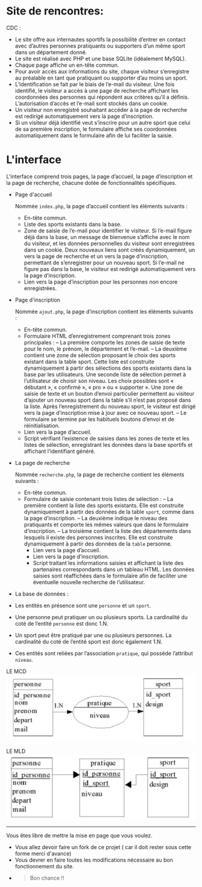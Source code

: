 # Site de rencontres:
CDC :

- Le site offre aux internautes sportifs la possibilité d’entrer en contact avec d’autres personnes pratiquants ou supporters d’un même sport dans un département donné.
- Le site est réalisé avec PHP et une base SQLite (idéalement MySQL).
- Chaque page affiche un en-tête commun.
- Pour avoir accès aux informations du site, chaque visiteur s’enregistre au préalable en tant que pratiquant ou supporter d’au moins un sport.
- L’identification se fait par le biais de l’e-mail du visiteur. Une fois identifié, le visiteur a accès à une page de recherche affichant les coordonnées des personnes qui répondent aux critères qu’il a définis. L’autorisation d’accès et l’e-mail sont stockés dans un cookie.
- Un visiteur non enregistré souhaitant accéder à la page de recherche est redirigé automatiquement vers la page d’inscription.
- Si un visiteur déjà identifié veut s’inscrire pour un autre sport que celui de sa première inscription, le formulaire affiche ses coordonnées automatiquement dans le formulaire afin de lui faciliter la saisie.

# L'interface 

L’interface comprend trois pages, la page d’accueil, la page d’inscription et la page de recherche, chacune dotée de fonctionnalités spécifiques.

- Page d'accueil

    Nommée `index.php`, la page d’accueil contient les éléments suivants :
    - En-tête commun.
    - Liste des sports existants dans la base.
    - Zone de saisie de l’e-mail pour identifier le visiteur. 
    Si l’e-mail figure déjà dans la base, un message de bienvenue s’affiche avec le nom du visiteur, 
    et les données personnelles du visiteur sont enregistrées dans un cookie. Deux nouveaux liens sont
    créés dynamiquement, un vers la page de recherche et un vers la page d’inscription, permettant de s’enregistrer pour un nouveau sport. 
    Si l’e-mail ne figure pas dans la base, le visiteur est redirigé automatiquement vers la page d’inscription.
    - Lien vers la page d’inscription pour les personnes non encore enregistrées.
    
- Page d'inscription

    Nommée `ajout.php`, la page d’inscription contient les éléments suivants :
    
    - En-tête commun.
    - Formulaire HTML d’enregistrement comprenant trois zones principales :
        – La première comporte les zones de saisie de texte pour le nom, le prénom, le département et l’e-mail.
        – La deuxième contient une zone de sélection proposant le choix des sports existant dans la table sport. 
        Cette liste est construite dynamiquement à partir des sélections des sports existants dans la base par les utilisateurs. 
        Une seconde liste de sélection permet à l’utilisateur de choisir son niveau. 
        Les choix possibles sont « débutant », « confirmé », « pro » ou « supporter ». Une zone de saisie de texte et un bouton d’envoi particulier permettent au visiteur d’ajouter un nouveau sport dans la table s’il n’est pas proposé dans la liste. Après l’enregistrement du nouveau sport, le visiteur est dirigé vers la page d’inscription mise à jour avec ce nouveau sport.
        – Le formulaire se termine par les habituels boutons d’envoi et de réinitialisation.
    - Lien vers la page d’accueil.
    - Script vérifiant l’existence de saisies dans les zones de texte et les listes de sélection, enregistrant les données dans la base sportifs et affichant l’identifiant généré.

- La page de recherche

    Nommée `recherche.php`, la page de recherche contient les éléments suivants :
    - En-tête commun.
    - Formulaire de saisie contenant trois listes de sélection : 
        – La première contient la liste des sports existants. Elle est construite dynamiquement à partir des données de la table `sport`, comme dans la page d’inscription.
        – La deuxième indique le niveau des pratiquants et comporte les mêmes valeurs que dans le formulaire d’inscription.
        – La troisième contient la liste des départements dans lesquels il existe des personnes inscrites. Elle est construite dynamiquement à partir des données de la
        `table` personne.
        - Lien vers la page d’accueil.
        - Lien vers la page d’inscription.
        - Script traitant les informations saisies et affichant la liste des partenaires correspondants dans un tableau HTML. 
        Les données saisies sont réaffichées dans le formulaire afin de faciliter une éventuelle nouvelle recherche de l’utilisateur.
        
- La base de données :

- Les entités en présence sont une `personne` et un `sport`.
- Une personne peut pratiquer un ou plusieurs sports. La cardinalité du coté de l’entité
`personne` est donc 1.N.
- Un sport peut être pratiqué par une ou plusieurs personnes. La cardinalité du coté de
l’entité sport est donc également 1.N.
- Ces entités sont reliées par l’association `pratique`, qui possède l’attribut `niveau`.

LE MCD
![MCD](./mcd.png)

LE MLD
![MLD](./mld.png)

---

Vous êtes libre de mettre la mise en page que vous voulez.

 
* Vous allez devoir faire un fork  de ce projet ( car il doit rester sous cette forme merci d'avance)
* Vous devrer en faire toutes les modifications nécessaire au bon fonctionnement du site.
* > Bon chance !!
